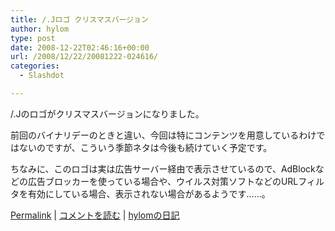```yaml
---
title: /.Jロゴ クリスマスバージョン
author: hylom
type: post
date: 2008-12-22T02:46:16+00:00
url: /2008/12/22/20081222-024616/
categories:
  - Slashdot

---
```

/.Jのロゴがクリスマスバージョンになりました。

前回のバイナリデーのときと違い、今回は特にコンテンツを用意しているわけではないのですが、こういう季節ネタは今後も続けていく予定です。

ちなみに、このロゴは実は広告サーバー経由で表示させているので、AdBlockなどの広告ブロッカーを使っている場合や、ウイルス対策ソフトなどのURLフィルタを有効にしている場合、表示されない場合があるようです……。

  [Permalink][1] |   [コメントを読む][2] |   [hylomの日記][3]

 [1]: http://slashdot.jp/~hylom/journal/461957
 [2]: http://slashdot.jp/~hylom/journal/461957#acomments
 [3]: http://slashdot.jp/~hylom/journal/